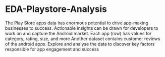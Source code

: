 # EDA-Playstore-Analysis
The Play Store apps data has enormous potential to drive app-making businesses to success. Actionable insights can be drawn for developers to work on and capture the Android market. Each app (row) has values for category, rating, size, and more Another dataset contains customer reviews of the android apps. Explore and analyse the data to discover key factors responsible for app engagement and success
